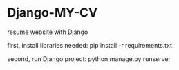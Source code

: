 # Django-MY-CV
 resume website with Django

first, install libraries needed:
pip install -r requirements.txt

second, run Django project:
python manage.py runserver